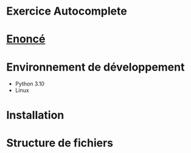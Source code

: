 # Exercice Autocomplete

# [Enoncé](ex001_autocomplete.pdf)

# Environnement de développement
- Python 3.10
- Linux

# Installation

# Structure de fichiers
